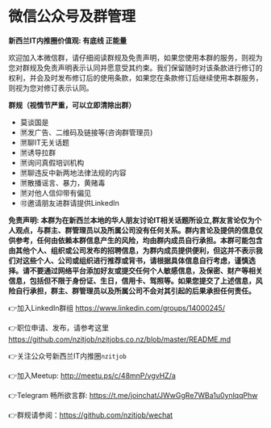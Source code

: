 # 微信公众号及群管理
**新西兰IT内推圈价值观: 有底线 正能量**

欢迎加入本微信群，请仔细阅读群规及免责声明，如果您使用本群的服务，则视为您对群规及免责声明表示认同并愿意受其约束。我们保留随时对该条款进行修订的权利，并会及时发布修订后的使用条款，如果您在条款修订后继续使用本群服务，则视为您对修订表示认同。

**群规（视情节严重，可以立即清除出群）**
* 莫谈国是 
* 🈲发广告、二维码及链接等(咨询群管理员)
* 🈲聊IT无关话题
* 🈲诱导拉群
* 🈲询问真假培训机构
* 🈲聊违反中新两地法律法规的内容
* 🈲散播谣言、暴力，黄赌毒
* 🈲对他人信仰带有偏见
* 🉑邀请朋友进群请提供LinkedIn

**免责声明: 本群为在新西兰本地的华人朋友讨论IT相关话题所设立,群友言论仅为个人观点，与群主、群管理员以及所属公司没有任何关系。群内言论及提供的信息仅供参考，任何由依赖本群信息产生的风险，均由群内成员自行承担。本群可能包含由其他个人、组织或公司发布的招聘信息，为群内成员提供便利，但这并不表示我们对这些个人、公司或组织进行推荐或背书，请根据具体信息自行考虑，谨慎选择。请不要通过网络平台添加好友或提交任何个人敏感信息，及保密、财产等相关信息，包括但不限于身份证、生日，信用卡、驾照等。如果您提交了上述信息，风险自行承担，群主、群管理员以及所属公司不会对其引起的后果承担任何责任。**

👉加入LinkedIn群组 https://www.linkedin.com/groups/14000245/

👉职位申请、发布，请参考这里
https://github.com/nzitjob/nzitjobs.co.nz/blob/master/README.md

👉关注公众号新西兰IT内推圈`nzitjob`

👉加入Meetup: http://meetu.ps/c/48mnP/vgvHZ/a

👉Telegram 畅所欲言群: https://t.me/joinchat/JWwGgRe7WBa1u0ynlqqPhw

👉群规请参阅：https://github.com/nzitjob/wechat
